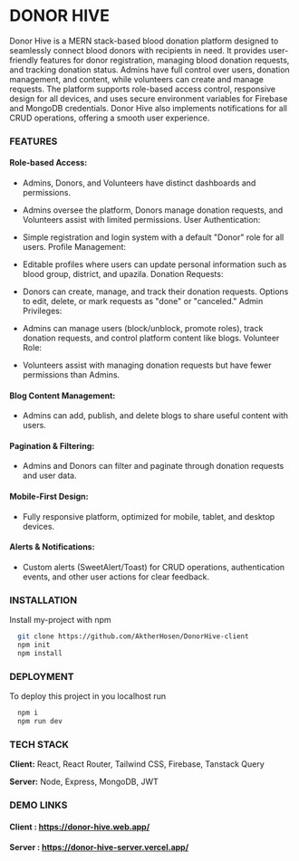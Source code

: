 # DONOR HIVE

Donor Hive is a MERN stack-based blood donation platform designed to seamlessly connect blood donors with recipients in need. It provides user-friendly features for donor registration, managing blood donation requests, and tracking donation status. Admins have full control over users, donation management, and content, while volunteers can create and manage requests. The platform supports role-based access control, responsive design for all devices, and uses secure environment variables for Firebase and MongoDB credentials. Donor Hive also implements notifications for all CRUD operations, offering a smooth user experience.

### FEATURES

#### Role-based Access:

- Admins, Donors, and Volunteers have distinct dashboards and permissions.
- Admins oversee the platform, Donors manage donation requests, and Volunteers assist with limited permissions.
  User Authentication:

- Simple registration and login system with a default "Donor" role for all users.
  Profile Management:

- Editable profiles where users can update personal information such as blood group, district, and upazila.
  Donation Requests:

- Donors can create, manage, and track their donation requests.
  Options to edit, delete, or mark requests as "done" or "canceled."
  Admin Privileges:

- Admins can manage users (block/unblock, promote roles), track donation requests, and control platform content like blogs.
  Volunteer Role:

- Volunteers assist with managing donation requests but have fewer permissions than Admins.

#### Blog Content Management:

- Admins can add, publish, and delete blogs to share useful content with users.

#### Pagination & Filtering:

- Admins and Donors can filter and paginate through donation requests and user data.

#### Mobile-First Design:

- Fully responsive platform, optimized for mobile, tablet, and desktop devices.

#### Alerts & Notifications:

- Custom alerts (SweetAlert/Toast) for CRUD operations, authentication events, and other user actions for clear feedback.

### INSTALLATION

Install my-project with npm

```bash
  git clone https://github.com/AktherHosen/DonorHive-client
  npm init
  npm install
```

### DEPLOYMENT

To deploy this project in you localhost run

```bash
  npm i
  npm run dev

```

### TECH STACK

**Client:** React, React Router, Tailwind CSS, Firebase, Tanstack Query

**Server:** Node, Express, MongoDB, JWT

### DEMO LINKS

#### Client : https://donor-hive.web.app/

#### Server : https://donor-hive-server.vercel.app/
